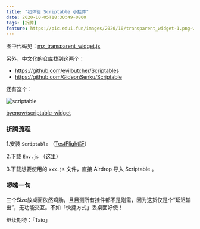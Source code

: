 ```yaml
---
title: "初体验 Scriptable 小挂件"
date: 2020-10-05T18:30:49+0800
tags: [折腾]
feature: https://pic.edui.fun/images/2020/10/transparent_widget-1.png-webp
---
```


图中代码见：[mz_transparent_widget.js](https://github.com/lmm214/Transparent-Scriptable-Widget/blob/master/mz_transparent_widget.js)

另外，中文化的仓库找到这两个：

- <https://github.com/evilbutcher/Scriptables>
- <https://github.com/GideonSenku/Scriptable>

<!--more-->

还有这个：

![scriptable](https://pic.edui.fun/images/2020/10/scriptable.jpg)

[byenow/scriptable-widget](https://github.com/byenow/scriptable-widget/blob/master/index.js)

### 折腾流程

1.安装 `Scriptable` （[TestFlight版](https://testflight.apple.com/join/uN1vTqxk)）

2.下载 `Env.js` （[这里](https://github.com/evilbutcher/Scriptables/blob/master/Env.js)）

3.下载想要使用的 `xxx.js` 文件，直接 Airdrop 导入 Scriptable 。

### 啰嗦一句

三个Size放桌面依然鸡肋，且目测所有挂件都不是刚需，因为这货仅是个“延迟输出”，无功能交互。不如「快捷方式」丢桌面好使！

继续期待：「Taio」